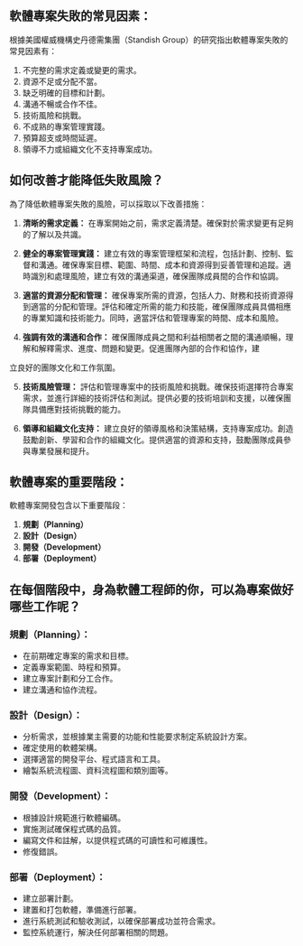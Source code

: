## 軟體專案失敗的常見因素：

根據美國權威機構史丹德需集團（Standish Group）的研究指出軟體專案失敗的常見因素有：

1. 不完整的需求定義或變更的需求。
2. 資源不足或分配不當。
3. 缺乏明確的目標和計劃。
4. 溝通不暢或合作不佳。
5. 技術風險和挑戰。
6. 不成熟的專案管理實踐。
7. 預算超支或時間延遲。
8. 領導不力或組織文化不支持專案成功。

## 如何改善才能降低失敗風險？

為了降低軟體專案失敗的風險，可以採取以下改善措施：

1. **清晰的需求定義：** 在專案開始之前，需求定義清楚。確保對於需求變更有足夠的了解以及共識。

2. **健全的專案管理實踐：** 建立有效的專案管理框架和流程，包括計劃、控制、監督和溝通。確保專案目標、範圍、時間、成本和資源得到妥善管理和追蹤。適時識別和處理風險，建立有效的溝通渠道，確保團隊成員間的合作和協調。

3. **適當的資源分配和管理：** 確保專案所需的資源，包括人力、財務和技術資源得到適當的分配和管理。評估和確定所需的能力和技能，確保團隊成員具備相應的專業知識和技術能力。同時，適當評估和管理專案的時間、成本和風險。

4. **強調有效的溝通和合作：** 確保團隊成員之間和利益相關者之間的溝通順暢，理解和解釋需求、進度、問題和變更。促進團隊內部的合作和協作，建

立良好的團隊文化和工作氛圍。

5. **技術風險管理：** 評估和管理專案中的技術風險和挑戰。確保技術選擇符合專案需求，並進行詳細的技術評估和測試。提供必要的技術培訓和支援，以確保團隊具備應對技術挑戰的能力。

6. **領導和組織文化支持：** 建立良好的領導風格和決策結構，支持專案成功。創造鼓勵創新、學習和合作的組織文化。提供適當的資源和支持，鼓勵團隊成員參與專業發展和提升。

## 軟體專案的重要階段：

軟體專案開發包含以下重要階段：

1. **規劃（Planning）**
2. **設計（Design）**
3. **開發（Development）**
4. **部署（Deployment）**

## 在每個階段中，身為軟體工程師的你，可以為專案做好哪些工作呢？

### 規劃（Planning）：

- 在前期確定專案的需求和目標。
- 定義專案範圍、時程和預算。
- 建立專案計劃和分工合作。
- 建立溝通和協作流程。

### 設計（Design）：

- 分析需求，並根據業主需要的功能和性能要求制定系統設計方案。
- 確定使用的軟體架構。
- 選擇適當的開發平台、程式語言和工具。
- 繪製系統流程圖、資料流程圖和類別圖等。

### 開發（Development）：

- 根據設計規範進行軟體編碼。
- 實施測試確保程式碼的品質。
- 編寫文件和註解，以提供程式碼的可讀性和可維護性。
- 修復錯誤。

### 部署（Deployment）：

- 建立部署計劃。
- 建置和打包軟體，準備進行部署。
- 進行系統測試和驗收測試，以確保部署成功並符合需求。
- 監控系統運行，解決任何部署相關的問題。
